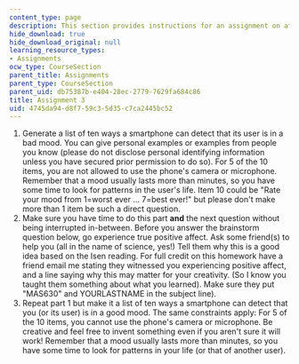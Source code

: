 ```yaml
---
content_type: page
description: This section provides instructions for an assignment on affective computing.
hide_download: true
hide_download_original: null
learning_resource_types:
- Assignments
ocw_type: CourseSection
parent_title: Assignments
parent_type: CourseSection
parent_uid: db75387b-e404-28ec-2779-7629fa684c86
title: Assignment 3
uid: 4745da94-d8f7-59c3-5d35-c7ca2445bc52
---
```


1.  Generate a list of ten ways a smartphone can detect that its user is in a bad mood. You can give personal examples or examples from people you know (please do not disclose personal identifying information unless you have secured prior permission to do so). For 5 of the 10 items, you are not allowed to use the phone's camera or microphone. Remember that a mood usually lasts more than minutes, so you have some time to look for patterns in the user's life. Item 10 could be "Rate your mood from 1=worst ever ... 7=best ever!" but please don't make more than 1 item be such a direct question.
2.  Make sure you have time to do this part **and** the next question without being interrupted in-between. Before you answer the brainstorm question below, go experience true positive affect. Ask some friend(s) to help you (all in the name of science, yes!) Tell them why this is a good idea based on the Isen reading. For full credit on this homework have a friend email me stating they witnessed you experiencing positive affect, and a line saying why this may matter for your creativity. (So I know you taught them something about what you learned). Make sure they put "MAS630" and YOURLASTNAME in the subject line).
3.  Repeat part 1 but make it a list of ten ways a smartphone can detect that you (or its user) is in a good mood. The same constraints apply: For 5 of the 10 items, you cannot use the phone's camera or microphone. Be creative and feel free to invent something even if you aren't sure it will work! Remember that a mood usually lasts more than minutes, so you have some time to look for patterns in your life (or that of another user).